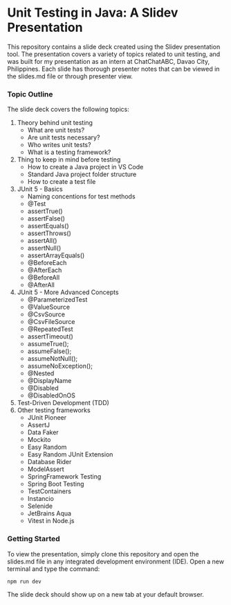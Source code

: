 # Unit Testing in Java: A Slidev Presentation

This repository contains a slide deck created using the Slidev presentation tool. The presentation covers a variety of topics related to unit testing, and was built for my presentation as an intern at ChatChatABC, Davao City, Philippines. Each slide has thorough presenter notes that can be viewed in the slides.md file or through presenter view.



### Topic Outline

The slide deck covers the following topics:

1. Theory behind unit testing
    - What are unit tests?
    - Are unit tests necessary?
    - Who writes unit tests?
    - What is a testing framework?
2. Thing to keep in mind before testing
    - How to create a Java project in VS Code
    - Standard Java project folder structure
    - How to create a test file
3. JUnit 5 - Basics
    - Naming concentions for test methods
    - @Test
    - assertTrue()
    - assertFalse()
    - assertEquals()
    - assertThrows()
    - assertAll()
    - assertNull()
    - assertArrayEquals()
    - @BeforeEach
    - @AfterEach
    - @BeforeAll
    - @AfterAll
4. JUnit 5 - More Advanced Concepts
    - @ParameterizedTest
    - @ValueSource
    - @CsvSource
    - @CsvFileSource
    - @RepeatedTest
    - assertTimeout()
    - assumeTrue();
    - assumeFalse();
    - assumeNotNull();
    - assumeNoException();
    - @Nested
    - @DisplayName
    - @Disabled
    - @DisabledOnOS
5. Test-Driven Development (TDD)
6. Other testing frameworks
    - JUnit Pioneer
    - AssertJ
    - Data Faker
    - Mockito
    - Easy Random
    - Easy Random JUnit Extension
    - Database Rider
    - ModelAssert
    - SpringFramework Testing
    - Spring Boot Testing
    - TestContainers
    - Instancio
    - Selenide
    - JetBrains Aqua
    - Vitest in Node.js



### Getting Started

To view the presentation, simply clone this repository and open the slides.md file in any integrated development environment (IDE). Open a new terminal and type the command:

```
npm run dev
```

The slide deck should show up on a new tab at your default browser.